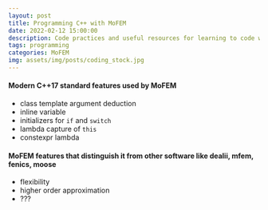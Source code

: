 ```yaml
---
layout: post
title: Programming C++ with MoFEM
date: 2022-02-12 15:00:00
description: Code practices and useful resources for learning to code with MoFEM
tags: programming
categories: MoFEM
img: assets/img/posts/coding_stock.jpg
---
```




#### Modern C++17 standard features used by MoFEM

* class template argument deduction
* inline variable
* initializers for `if` and `switch`
* lambda capture of `this`
* constexpr lambda



#### MoFEM features that distinguish it from other software like dealii, mfem, fenics, moose

* flexibility
* higher order approximation
* ??? 